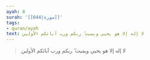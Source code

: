 ```yaml
---
ayah: 8
surah: '[[044|سورة]]'
tags:
- quran/ayah
text: لا إله إلا هو يحيي ويميت ۖ ربكم ورب آبائكم الأولين
---
```

> لا إله إلا هو يحيي ويميت ۖ ربكم ورب آبائكم الأولين
